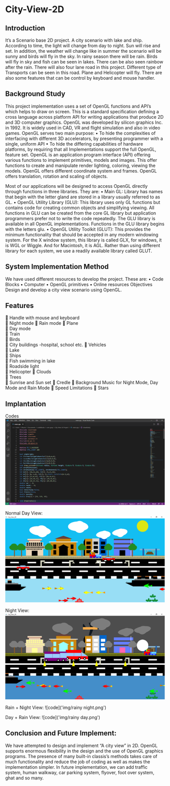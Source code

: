 # City-View-2D

## Introduction
It’s a Scenario base 2D project. A city scenario with lake and ship. According to time, the light will change from day to night. Sun will rise and set. In addition, the weather will change like in summer the scenario will be sunny and birds will fly in the sky. In rainy season there will be rain. Birds will fly in sky and fish can be seen in lakes. There can be also seen rainbow after the rain. There will also four lane road in this project. Different type of Transports can be seen in this road. Plane and Helicopter will fly. There are also some features that can be control by keyboard and mouse handler.
## Background Study
This project implementation uses a set of OpenGL functions and API’s which helps to draw on screen. This is a standard specification defining a cross language across platform API for writing applications that produce 2D and 3D computer graphics. OpenGL was developed by silicon graphics Inc. in 1992. It is widely used in CAD, VR and flight simulation and also in video games.
OpenGL serves two main purpose:
•	To hide the complexities of interfacing with different 3D accelerators, by presenting programmer with a single, uniform API
•	To hide the differing capabilities of hardware platforms, by requiring that all Implementations support the full OpenGL, feature set. OpenGL is an application program interface (API) offering various functions to implement primitives, models and images. This offer functions to create and manipulate render lighting, coloring, viewing the models. OpenGL offers different coordinate system and frames. OpenGL offers translation, rotation and scaling of objects.


Most of our applications will be designed to access OpenGL directly through functions in three libraries. They are:
•	Main GL: Library has names that begin with the letter gland are stored in a library usually referred to as GL.
•	OpenGL Utility Library (GLU): This library uses only GL functions but contains code for creating common objects and simplifying viewing. All functions in GLU can be created from the core GL library but application programmers prefer not to write the code repeatedly. The GLU library is available in all OpenGL implementations. Functions in the GLU library begins with the letters glu.
•	OpenGL Utility Toolkit (GLUT): This provides the minimum functionality that should be accepted in any modern windowing system. For the X window system, this library is called GLX, for windows, it is WGL or Wiggle. And for Macintosh, it is AGL. Rather than using different library for each system, we use a readily available library called GLUT.

## System Implementation Method
 We have used different resources to develop the project. These are:
•	Code Blocks
•	Computer
•	OpenGL primitives
•	Online resources
Objectives
Design and develop a city view scenario using OpenGL.

## Features
	Handle with mouse and keyboard  
	Night mode 
	Rain mode 
	Plane  
	Day mode  
	Train  
	Birds  
	City buildings -hospital, school etc. 
	Vehicles  
	Lake  
	Ships  
	Fish swimming in lake  
	Roadside light  
	Helicopter 
	Clouds  
	Trees  
	Sunrise and Sun set
	Credle
	Background Music for Night Mode, Day Mode and Rain Mode
	Speed Limitations
	Stars




## Implantation
Codes
![code](img/code1.png)

Normal Day View:
![code](img/day.png)

Night View:
![code](img/night.png)

Rain + Night View:
![code]('img/rainy night.png')

Day + Rain View:
![code]('img/rainy day.png')


## Conclusion and Future Implement:

We have attempted to design and implement “A city view” in 2D. OpenGL supports enormous flexibility in the design and the use of OpenGL graphics programs. The presence of many built-in classis’s methods takes care of much functionality and reduce the job of coding as well as makes the implementation simpler. In future implementation, we can add traffic system, human walkway, car parking system, flyover, foot over system, ghat and so many.

